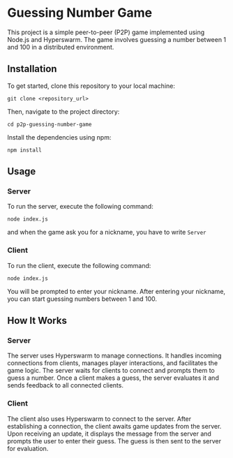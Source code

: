 # Guessing Number Game 
This project is a simple peer-to-peer (P2P) game implemented using Node.js and Hyperswarm. The game involves guessing a number between 1 and 100 in a distributed environment.

## Installation
To get started, clone this repository to your local machine:


```
git clone <repository_url>
```

Then, navigate to the project directory:


```
cd p2p-guessing-number-game
```

Install the dependencies using npm:

```
npm install
```

## Usage
### Server
To run the server, execute the following command:

```
node index.js
```
and when the game ask you for a nickname, you have to write ```Server```

### Client
To run the client, execute the following command:

```
node index.js
```

You will be prompted to enter your nickname. After entering your nickname, you can start guessing numbers between 1 and 100.

## How It Works
### Server
The server uses Hyperswarm to manage connections. It handles incoming connections from clients, manages player interactions, and facilitates the game logic. The server waits for clients to connect and prompts them to guess a number. Once a client makes a guess, the server evaluates it and sends feedback to all connected clients.

### Client
The client also uses Hyperswarm to connect to the server. After establishing a connection, the client awaits game updates from the server. Upon receiving an update, it displays the message from the server and prompts the user to enter their guess. The guess is then sent to the server for evaluation.
